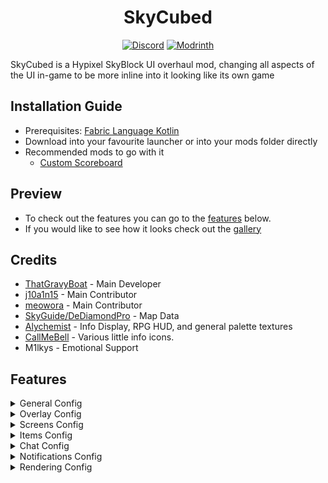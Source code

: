 <h1 align="center">
  SkyCubed
</h1>

<div align="center">

[![Discord](https://img.shields.io/discord/1296157888343179264?color=8c03fc&label=Discord&logo=discord&logoColor=white)](https://discord.gg/FsRc2GUwZR)
[![Modrinth](https://img.shields.io/modrinth/dt/znwUKvZc?style=flat&logo=modrinth)](https://modrinth.com/mod/skycubed)

</div>


SkyCubed is a Hypixel SkyBlock UI overhaul mod, changing all aspects of the UI in-game to be more inline into it looking like its own game

## Installation Guide
- Prerequisites: [Fabric Language Kotlin](https://modrinth.com/mod/fabric-language-kotlin)
- Download into your favourite launcher or into your mods folder directly
- Recommended mods to go with it
    - [Custom Scoreboard](https://modrinth.com/mod/skyblock-custom-scoreboard)

## Preview
- To check out the features you can go to the [features](#features) below.
- If you would like to see how it looks check out the [gallery](https://modrinth.com/project/skycubed/gallery)

## Credits
- [ThatGravyBoat](https://thatgravyboat.tech) - Main Developer
- [j10a1n15](https://modrinth.com/mod/skyblock-custom-scoreboard) - Main Contributor
- [meowora](https://modrinth.com/mod/skyocean) - Main Contributor
- [SkyGuide/DeDiamondPro](https://github.com/DeDiamondPro/SkyGuide) - Map Data
- [Alychemist](https://alyportfolio.carrd.co/) - Info Display, RPG HUD, and general palette textures
- [CallMeBell](https://modrinth.com/user/Bellz) - Various little info icons.
- M1lkys - Emotional Support

## Features

<details>
<summary>General Config</summary>

- Hidden Actionbar Widgets
- Hidden HUD Elements
- Quick Access to other SkyCubed configs
  - Minecraft Keybinds Screen
  - SkyCubed Notifications
  - SkyCubed SackHud Edit Screen
</details>

<details>
<summary>Overlay Config</summary>

- Info Overlay
  - Shows generalised information about your current location centered at the top of the screen.
- RPG Overlay
  - RPG style display with health, mana, (skyblock) xp, and air (if in water).
- Text Overlay
  - Movable text overlays for health, mana and defense.
- Tablist Overlay
  - A compact tablist with player sorting options.
- Sack Overlay
  - Displays specified items from your sacks with their amounts.
  - You can customize the items shown using `/skycubed sackhud`.
- Trophy Fish Overlay
  - Displays the amount of each trophy fish you have caught.
  - Has different toggles to show not unlocked ones, a checkmark or cross for caught/not caught, and more.
  - Best used with the [SkyBlock Profile Viewer](https://modrinth.com/mod/skyblock-profile-viewer) mod to update your data when out of sync.
- Map Overlay
  - Displays a map of the current area you are in.
  - Highlights NPCs and other important locations.
  - Can be toggled to show a minimap or a full screen map.
- Dungeon Map Overlay
  - Displays the current Dungeon map on your screen.
  - With customizable colors.
- Pickup Log Overlay
  - Displays the items you have picked up or dropped on screen.
  - Has an option for a compact view, sack items, and more.
- Commissions Overlay
    - Displays your current commissions and their progress on screen.
- NPC Overlay
  - Displays NPC messages on screen like in other games.
- Cold Overlay
  - When freezing in the Glacite Tunnels or Mineshafts, the vanilla freezing overlay appears on your screen.
- Movable Hotbar
- Wind Overlay
</details>

<details>
<summary>Screens Config</summary>

- Show Equipment
  - Like armor, equipment will show up next to your player in the inventory.
- Wardrobe Overlay
  - In the wardrobe, your armor will be displayed on a player for a better view.
</details>

<details>
<summary>Items Config</summary>

- Item Bars
    - Adds durability bars to items like drill to show fuel percentage and for snowballs in snow launchers.
- Cooldowns
    - Applies the vanilla cooldown effect to items with cooldowns, like the Grappling Hook.
</details>

<details>
<summary>Chat Config</summary>

- Modify Hypixel Commands
  - Adds Tab completion to various Hypixel commands.
- Chat Colors
  - Changes the color of the tab next to chat messages based on their type, such as private messages, guild messages, system messages, and public messages.
- Compact Chat
  - Compacts certain chat messages to reduce clutter, such as Hypixel experience gains, cooldowns, and pickaxe abilities.
- Messages to clean
  - Allows you to write your own filters using [regular expressions](https://regex101.com/) to remove unwanted chat messages.
</details>

<details>
<summary>Notifications Config</summary>

- Notifications
  - Customizable notifications for various events, actions, and general time sensitive messages.
  - Will show up as a toast notification in the top right corner of the screen.
  - You can view all notifications in the SkyCubed Notifications screen, which can be found on the top right of the escape menu.
</details>

<details>
<summary>Rendering Config</summary>

- Show own Nametag
  - While in f3, displays your own nametag above your player.
</details>
